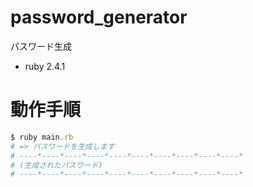 # password_generator
パスワード生成

* ruby 2.4.1


# 動作手順

```ruby
$ ruby main.rb
# => パスワードを生成します
# ----*----*----*----*----*----*----*----*----*----*
# (生成されたパスワード)
# ----*----*----*----*----*----*----*----*----*----*
```
